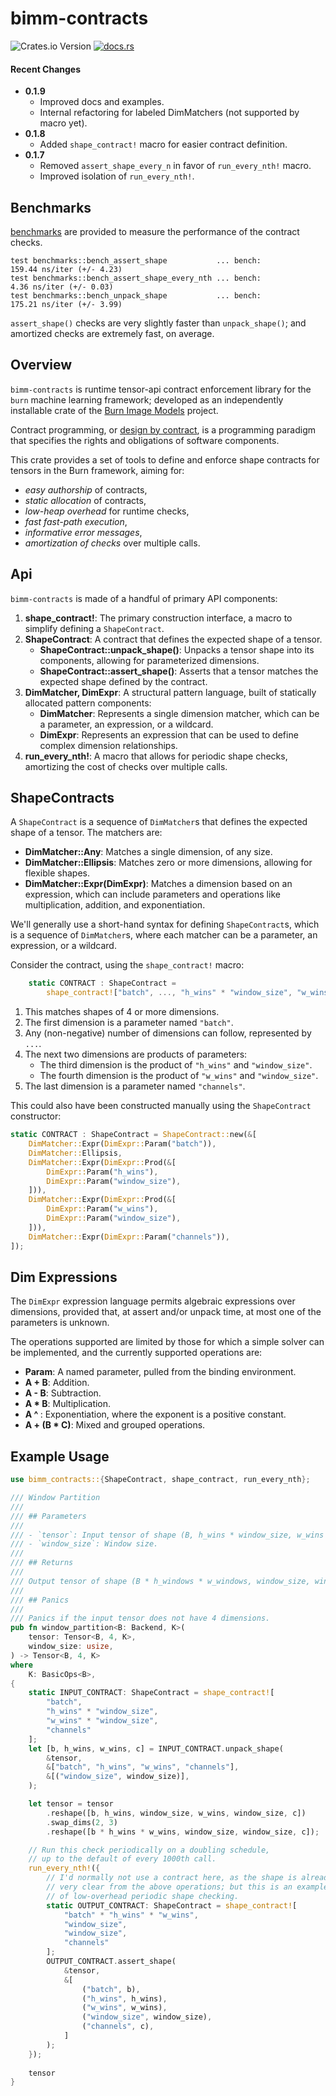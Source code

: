 # bimm-contracts

![Crates.io Version](https://img.shields.io/crates/v/bimm-contracts)
[![docs.rs](https://img.shields.io/docsrs/bimm-contracts)](https://docs.rs/bimm-contracts/latest/)

#### Recent Changes

* **0.1.9**
   * Improved docs and examples.
   * Internal refactoring for labeled DimMatchers (not supported by macro yet).
* **0.1.8**
   * Added `shape_contract!` macro for easier contract definition.
* **0.1.7**
   * Removed `assert_shape_every_n` in favor of `run_every_nth!` macro.
   * Improved isolation of `run_every_nth!`.

## Benchmarks

[benchmarks](src/benchmarks.rs) are provided to measure the performance of the contract checks.
```
test benchmarks::bench_assert_shape           ... bench:         159.44 ns/iter (+/- 4.23)
test benchmarks::bench_assert_shape_every_nth ... bench:           4.36 ns/iter (+/- 0.03)
test benchmarks::bench_unpack_shape           ... bench:         175.21 ns/iter (+/- 3.99)
```

`assert_shape()` checks are very slightly faster than `unpack_shape()`;
and amortized checks are extremely fast, on average.

## Overview

`bimm-contracts` is runtime tensor-api contract enforcement library for the `burn` machine learning framework;
developed as an independently installable crate of the [Burn Image Models](https://github.com/crutcher/bimm) project.

Contract programming, or [design by contract](https://en.wikipedia.org/wiki/Design_by_contract),
is a programming paradigm that specifies the rights and obligations of software components.

This crate provides a set of tools to define and enforce shape contracts for tensors in the Burn framework,
aiming for:

- *easy authorship* of contracts,
- *static allocation* of contracts,
- *low-heap overhead* for runtime checks,
- *fast fast-path execution*,
- *informative error messages*,
- *amortization of checks* over multiple calls.

## Api

`bimm-contracts` is made of a handful of primary API components:

1. **shape_contract!**: The primary construction interface, a macro to simplify defining a `ShapeContract`.
2. **ShapeContract**: A contract that defines the expected shape of a tensor.
   - **ShapeContract::unpack_shape()**: Unpacks a tensor shape into its components, allowing for parameterized dimensions.
   - **ShapeContract::assert_shape()**: Asserts that a tensor matches the expected shape defined by the contract.
3. **DimMatcher, DimExpr**: A structural pattern language, built of statically allocated pattern components:
   - **DimMatcher**: Represents a single dimension matcher, which can be a parameter, an expression, or a wildcard.
   - **DimExpr**: Represents an expression that can be used to define complex dimension relationships.
4. **run_every_nth!**: A macro that allows for periodic shape checks, amortizing the cost of checks over multiple calls.

## ShapeContracts

A `ShapeContract` is a sequence of `DimMatcher`s that defines the expected shape of a tensor. The matchers are:

- **DimMatcher::Any**: Matches a single dimension, of any size.
- **DimMatcher::Ellipsis**: Matches zero or more dimensions, allowing for flexible shapes.
- **DimMatcher::Expr(DimExpr)**: Matches a dimension based on an expression,
  which can include parameters and operations like multiplication, addition, and exponentiation.

We'll generally use a short-hand syntax for defining `ShapeContract`s, which is a sequence of `DimMatcher`s,
where each matcher can be a parameter, an expression, or a wildcard.

Consider the contract, using the `shape_contract!` macro:

```rust
    static CONTRACT : ShapeContract =
        shape_contract!["batch", ..., "h_wins" * "window_size", "w_wins" * "window_size", "channels"];
```

1. This matches shapes of 4 or more dimensions.
2. The first dimension is a parameter named `"batch"`.
3. Any (non-negative) number of dimensions can follow, represented by `...`.
4. The next two dimensions are products of parameters:
   - The third dimension is the product of `"h_wins"` and `"window_size"`.
   - The fourth dimension is the product of `"w_wins"` and `"window_size"`.
5. The last dimension is a parameter named `"channels"`.

This could also have been constructed manually using the `ShapeContract` constructor:

```rust
static CONTRACT : ShapeContract = ShapeContract::new(&[
    DimMatcher::Expr(DimExpr::Param("batch")),
    DimMatcher::Ellipsis,
    DimMatcher::Expr(DimExpr::Prod(&[
        DimExpr::Param("h_wins"),
        DimExpr::Param("window_size"),
    ])),
    DimMatcher::Expr(DimExpr::Prod(&[
        DimExpr::Param("w_wins"),
        DimExpr::Param("window_size"),
    ])),
    DimMatcher::Expr(DimExpr::Param("channels")),
]);
```

## Dim Expressions

The `DimExpr` expression language permits algebraic expressions over dimensions,
provided that, at assert and/or unpack time, at most one of the parameters is unknown.

The operations supported are limited by those for which a simple solver can be implemented,
and the currently supported operations are:

- **Param**: A named parameter, pulled from the binding environment.
- **A + B**: Addition.
- **A - B**: Subtraction.
- **A * B**: Multiplication.
- **A ^ <usize>**: Exponentiation, where the exponent is a positive constant.
- **A + (B * C)**: Mixed and grouped operations.

## Example Usage

```rust
use bimm_contracts::{ShapeContract, shape_contract, run_every_nth};

/// Window Partition
///
/// ## Parameters
///
/// - `tensor`: Input tensor of shape (B, h_wins * window_size, w_wins * window_size, C).
/// - `window_size`: Window size.
///
/// ## Returns
///
/// Output tensor of shape (B * h_windows * w_windows, window_size, window_size, C).
///
/// ## Panics
///
/// Panics if the input tensor does not have 4 dimensions.
pub fn window_partition<B: Backend, K>(
    tensor: Tensor<B, 4, K>,
    window_size: usize,
) -> Tensor<B, 4, K>
where
    K: BasicOps<B>,
{
    static INPUT_CONTRACT: ShapeContract = shape_contract![
        "batch",
        "h_wins" * "window_size",
        "w_wins" * "window_size",
        "channels"
    ];
    let [b, h_wins, w_wins, c] = INPUT_CONTRACT.unpack_shape(
        &tensor,
        &["batch", "h_wins", "w_wins", "channels"],
        &[("window_size", window_size)],
    );

    let tensor = tensor
        .reshape([b, h_wins, window_size, w_wins, window_size, c])
        .swap_dims(2, 3)
        .reshape([b * h_wins * w_wins, window_size, window_size, c]);

    // Run this check periodically on a doubling schedule,
    // up to the default of every 1000th call.
    run_every_nth!({
        // I'd normally not use a contract here, as the shape is already
        // very clear from the above operations; but this is an example
        // of low-overhead periodic shape checking.
        static OUTPUT_CONTRACT: ShapeContract = shape_contract![
            "batch" * "h_wins" * "w_wins",
            "window_size",
            "window_size",
            "channels"
        ];
        OUTPUT_CONTRACT.assert_shape(
            &tensor,
            &[
                ("batch", b),
                ("h_wins", h_wins),
                ("w_wins", w_wins),
                ("window_size", window_size),
                ("channels", c),
            ]
        );
    });
    
    tensor
}
```

